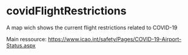# covidFlightRestrictions
A map wich shows the current flight restrictions related to COVID-19

Main ressource:
https://www.icao.int/safety/Pages/COVID-19-Airport-Status.aspx
